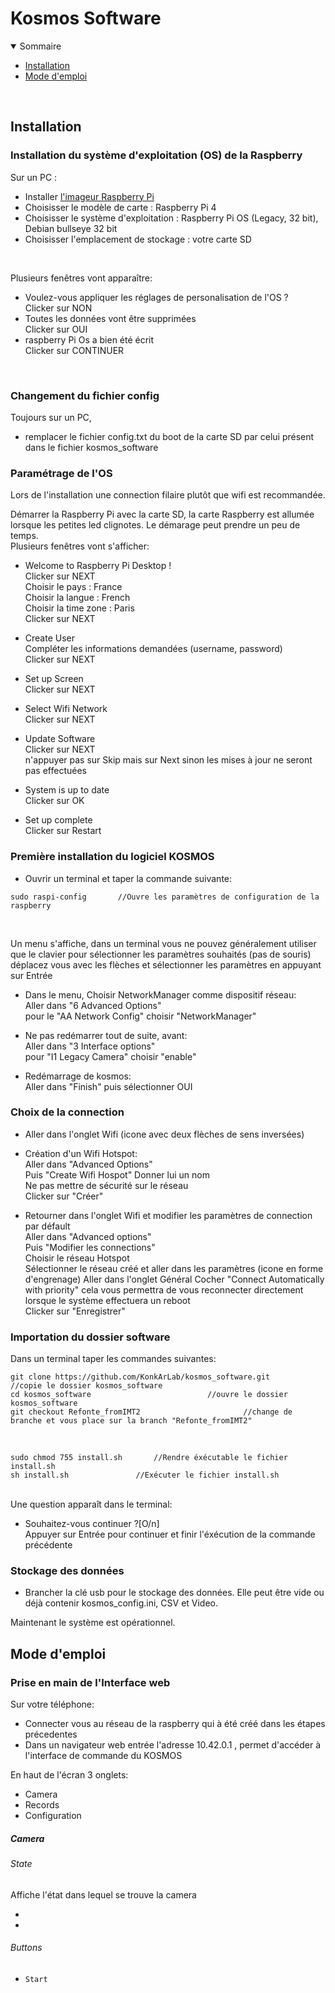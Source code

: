 # Kosmos Software

<details open>
 <summary> Sommaire </summary>
 
  * [Installation](https://github.com/KonkArLab/kosmos_software/edit/Refonte_fromIMT2/READ_ME.md#installation)
  * [Mode d'emploi](https://github.com/KonkArLab/kosmos_software/blob/Refonte_fromIMT2)
    
</details>
<br>

## Installation
### Installation du système d'exploitation (OS) de la Raspberry  
Sur un PC :  
 - Installer [l'imageur Raspberry Pi](https://www.raspberrypi.com/software/)  
 - Choisisser le modèle de carte : Raspberry Pi 4  
 - Choisisser le système d'exploitation : Raspberry Pi OS (Legacy, 32 bit), Debian bullseye 32 bit  
 - Choisisser l'emplacement de stockage : votre carte SD  
<br>

Plusieurs fenêtres vont apparaître:  
 - Voulez-vous appliquer les réglages de personalisation de l'OS ?  
Clicker sur NON  
 - Toutes les données vont être supprimées  
Clicker sur OUI  
 - raspberry Pi Os a bien été écrit  
Clicker sur CONTINUER  

<br>

### Changement du fichier config
Toujours sur un PC,  
 - remplacer le fichier config.txt du boot de la carte SD par celui présent dans le fichier kosmos_software

### Paramétrage de l'OS  
Lors de l'installation une connection filaire plutôt que wifi est recommandée.
  
Démarrer la Raspberry Pi avec la carte SD, la carte Raspberry est allumée lorsque les petites led clignotes. Le démarage peut prendre un peu de temps.  
Plusieurs fenêtres vont s'afficher:   
 - Welcome to Raspberry Pi Desktop !  
Clicker sur NEXT  
Choisir le pays : France  
Choisir la langue : French  
Choisir la time zone : Paris  
Clicker sur NEXT  
  
 - Create User  
Compléter les informations demandées (username, password)  
Clicker sur NEXT
  
 - Set up Screen  
Clicker sur NEXT
  
 - Select Wifi Network  
Clicker sur NEXT  
  
 - Update Software  
Clicker sur NEXT  
n'appuyer pas sur Skip mais sur Next sinon les mises à jour ne seront pas effectuées  
  
 - System is up to date  
Clicker sur OK  
  
 - Set up complete  
Clicker sur Restart  

### Première installation du logiciel KOSMOS
 - Ouvrir un terminal et taper la commande suivante:
```
sudo raspi-config		//Ouvre les paramètres de configuration de la raspberry
```
<br>

Un menu s'affiche, dans un terminal vous ne pouvez généralement utiliser que le clavier pour sélectionner les paramètres souhaités (pas de souris)  
déplacez vous avec les flèches et sélectionner les paramètres en appuyant sur Entrée  

 - Dans le menu, Choisir NetworkManager comme dispositif réseau:  
Aller dans "6 Advanced Options"  
pour le "AA Network Config" choisir "NetworkManager"	 
  
 - Ne pas redémarrer tout de suite, avant:  
Aller dans "3 Interface options"  
pour "I1 Legacy Camera" choisir "enable"	
  
 - Redémarrage de kosmos:  
Aller dans "Finish" puis sélectionner OUI  

### Choix de la connection
 - Aller dans l'onglet Wifi (icone avec deux flèches de sens inversées)  
 - Création d'un Wifi Hotspot:  
Aller dans "Advanced Options"  
Puis "Create Wifi Hospot"
Donner lui un nom    
Ne pas mettre de sécurité sur le réseau  
Clicker sur "Créer"    
  
 - Retourner dans l'onglet Wifi et modifier les paramètres de connection par défault   
Aller dans "Advanced options"  
Puis "Modifier les connections"    
Choisir le réseau Hotspot  
Sélectionner le réseau créé et aller dans les paramètres (icone en forme d'engrenage)
Aller dans l'onglet Général
Cocher "Connect Automatically with priority" cela vous permettra de vous reconnecter directement lorsque le système effectuera un reboot  
Clicker sur "Enregistrer"

### Importation du dossier software
Dans un terminal taper les commandes suivantes:  
```
git clone https://github.com/KonkArLab/kosmos_software.git		//copie le dossier kosmos_software
cd kosmos_software							//ouvre le dossier kosmos_software
git checkout Refonte_fromIMT2						//change de branche et vous place sur la branch "Refonte_fromIMT2"
```
<br>

```
sudo chmod 755 install.sh		//Rendre éxécutable le fichier install.sh
sh install.sh				//Exécuter le fichier install.sh
```  
<br>
Une question apparaît dans le terminal:  

 - Souhaitez-vous continuer ?[O/n]  
Appuyer sur Entrée pour continuer et finir l'éxécution de la commande précédente
  
### Stockage des données
 - Brancher la clé usb pour le stockage des données. Elle peut être vide ou déjà contenir kosmos_config.ini, CSV et Video.

Maintenant le système est opérationnel.  

## Mode d'emploi
### Prise en main de l'Interface web
Sur votre téléphone:
 - Connecter vous au réseau de la raspberry qui à été créé dans les étapes précedentes  
 - Dans un navigateur web entrée l'adresse 10.42.0.1 , permet d'accéder à l'interface de commande du KOSMOS


En haut de l'écran 3 onglets:
 * Camera
 * Records
 * Configuration

##### Camera
###### State
Affiche l'état dans lequel se trouve la camera  

 - 
 - 

###### Buttons
 - `Start`

   
</div>
